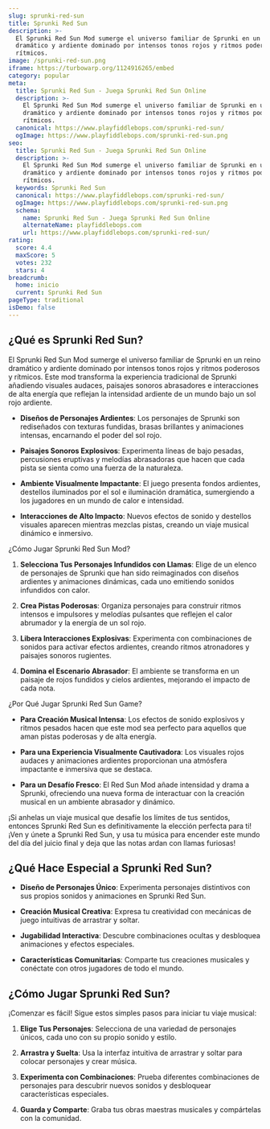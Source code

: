 ```yaml
---
slug: sprunki-red-sun
title: Sprunki Red Sun
description: >-
  El Sprunki Red Sun Mod sumerge el universo familiar de Sprunki en un reino
  dramático y ardiente dominado por intensos tonos rojos y ritmos poderosos y
  rítmicos.
image: /sprunki-red-sun.png
iframe: https://turbowarp.org/1124916265/embed
category: popular
meta:
  title: Sprunki Red Sun - Juega Sprunki Red Sun Online
  description: >-
    El Sprunki Red Sun Mod sumerge el universo familiar de Sprunki en un reino
    dramático y ardiente dominado por intensos tonos rojos y ritmos poderosos y
    rítmicos.
  canonical: https://www.playfiddlebops.com/sprunki-red-sun/
  ogImage: https://www.playfiddlebops.com/sprunki-red-sun.png
seo:
  title: Sprunki Red Sun - Juega Sprunki Red Sun Online
  description: >-
    El Sprunki Red Sun Mod sumerge el universo familiar de Sprunki en un reino
    dramático y ardiente dominado por intensos tonos rojos y ritmos poderosos y
    rítmicos.
  keywords: Sprunki Red Sun
  canonical: https://www.playfiddlebops.com/sprunki-red-sun/
  ogImage: https://www.playfiddlebops.com/sprunki-red-sun.png
  schema:
    name: Sprunki Red Sun - Juega Sprunki Red Sun Online
    alternateName: playfiddlebops.com
    url: https://www.playfiddlebops.com/sprunki-red-sun/
rating:
  score: 4.4
  maxScore: 5
  votes: 232
  stars: 4
breadcrumb:
  home: inicio
  current: Sprunki Red Sun
pageType: traditional
isDemo: false
---
```


## ¿Qué es Sprunki Red Sun?

El Sprunki Red Sun Mod sumerge el universo familiar de Sprunki en un reino dramático y ardiente dominado por intensos tonos rojos y ritmos poderosos y rítmicos. Este mod transforma la experiencia tradicional de Sprunki añadiendo visuales audaces, paisajes sonoros abrasadores e interacciones de alta energía que reflejan la intensidad ardiente de un mundo bajo un sol rojo ardiente.

- **Diseños de Personajes Ardientes**: Los personajes de Sprunki son rediseñados con texturas fundidas, brasas brillantes y animaciones intensas, encarnando el poder del sol rojo.

- **Paisajes Sonoros Explosivos**: Experimenta líneas de bajo pesadas, percusiones eruptivas y melodías abrasadoras que hacen que cada pista se sienta como una fuerza de la naturaleza.

- **Ambiente Visualmente Impactante**: El juego presenta fondos ardientes, destellos iluminados por el sol e iluminación dramática, sumergiendo a los jugadores en un mundo de calor e intensidad.

- **Interacciones de Alto Impacto**: Nuevos efectos de sonido y destellos visuales aparecen mientras mezclas pistas, creando un viaje musical dinámico e inmersivo.

¿Cómo Jugar Sprunki Red Sun Mod?

1. **Selecciona Tus Personajes Infundidos con Llamas**: Elige de un elenco de personajes de Sprunki que han sido reimaginados con diseños ardientes y animaciones dinámicas, cada uno emitiendo sonidos infundidos con calor.

1. **Crea Pistas Poderosas**: Organiza personajes para construir ritmos intensos e impulsores y melodías pulsantes que reflejen el calor abrumador y la energía de un sol rojo.

1. **Libera Interacciones Explosivas**: Experimenta con combinaciones de sonidos para activar efectos ardientes, creando ritmos atronadores y paisajes sonoros rugientes.

1. **Domina el Escenario Abrasador**: El ambiente se transforma en un paisaje de rojos fundidos y cielos ardientes, mejorando el impacto de cada nota.

¿Por Qué Jugar Sprunki Red Sun Game?

- **Para Creación Musical Intensa**: Los efectos de sonido explosivos y ritmos pesados hacen que este mod sea perfecto para aquellos que aman pistas poderosas y de alta energía.

- **Para una Experiencia Visualmente Cautivadora**: Los visuales rojos audaces y animaciones ardientes proporcionan una atmósfera impactante e inmersiva que se destaca.

- **Para un Desafío Fresco**: El Red Sun Mod añade intensidad y drama a Sprunki, ofreciendo una nueva forma de interactuar con la creación musical en un ambiente abrasador y dinámico.

¡Si anhelas un viaje musical que desafíe los límites de tus sentidos, entonces Sprunki Red Sun es definitivamente la elección perfecta para ti! ¡Ven y únete a Sprunki Red Sun, y usa tu música para encender este mundo del día del juicio final y deja que las notas ardan con llamas furiosas!

## ¿Qué Hace Especial a Sprunki Red Sun?

- **Diseño de Personajes Único**: Experimenta personajes distintivos con sus propios sonidos y animaciones en Sprunki Red Sun.

- **Creación Musical Creativa**: Expresa tu creatividad con mecánicas de juego intuitivas de arrastrar y soltar.

- **Jugabilidad Interactiva**: Descubre combinaciones ocultas y desbloquea animaciones y efectos especiales.

- **Características Comunitarias**: Comparte tus creaciones musicales y conéctate con otros jugadores de todo el mundo.

## ¿Cómo Jugar Sprunki Red Sun?

¡Comenzar es fácil! Sigue estos simples pasos para iniciar tu viaje musical:

1. **Elige Tus Personajes**: Selecciona de una variedad de personajes únicos, cada uno con su propio sonido y estilo.

1. **Arrastra y Suelta**: Usa la interfaz intuitiva de arrastrar y soltar para colocar personajes y crear música.

1. **Experimenta con Combinaciones**: Prueba diferentes combinaciones de personajes para descubrir nuevos sonidos y desbloquear características especiales.

1. **Guarda y Comparte**: Graba tus obras maestras musicales y compártelas con la comunidad.